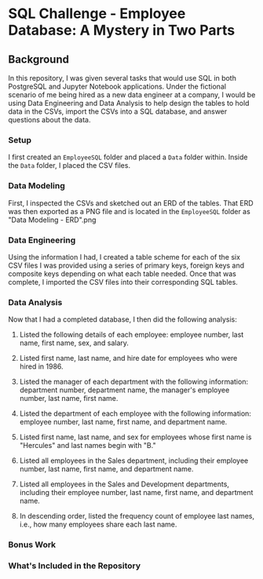 # SQL Challenge - Employee Database: A Mystery in Two Parts
## Background
In this repository, I was given several tasks that would use SQL in both PostgreSQL and 
Jupyter Notebook applications. Under the fictional scenario of me being hired as a new
data engineer at a company, I would be using Data Engineering and Data Analysis to help design 
the tables to hold data in the CSVs, import the CSVs into a SQL database, and answer questions 
about the data.

### Setup
I first created an `EmployeeSQL` folder and placed a `Data` folder within. Inside the `Data` folder, 
I placed the CSV files. 

### Data Modeling
First, I inspected the CSVs and sketched out an ERD of the tables. That ERD was then exported 
as a PNG file and is located in the `EmployeeSQL` folder as "Data Modeling - ERD".png

### Data Engineering
Using the information I had, I created a table scheme for each of the six CSV files I was provided 
using a series of primary keys, foreign keys and composite keys depending on what each table needed. 
Once that was complete, I imported the CSV files into their corresponding SQL tables. 

### Data Analysis
Now that I had a completed database, I then did the following analysis:
1. Listed the following details of each employee: employee number, last name, first name, sex, and salary.

2. Listed first name, last name, and hire date for employees who were hired in 1986.

3. Listed the manager of each department with the following information: department number, department name, the manager's employee number, last name, first name.

4. Listed the department of each employee with the following information: employee number, last name, first name, and department name.

5. Listed first name, last name, and sex for employees whose first name is "Hercules" and last names begin with "B."

6. Listed all employees in the Sales department, including their employee number, last name, first name, and department name.

7. Listed all employees in the Sales and Development departments, including their employee number, last name, first name, and department name.

8. In descending order, listed the frequency count of employee last names, i.e., how many employees share each last name.

### Bonus Work

### What's Included in the Repository

